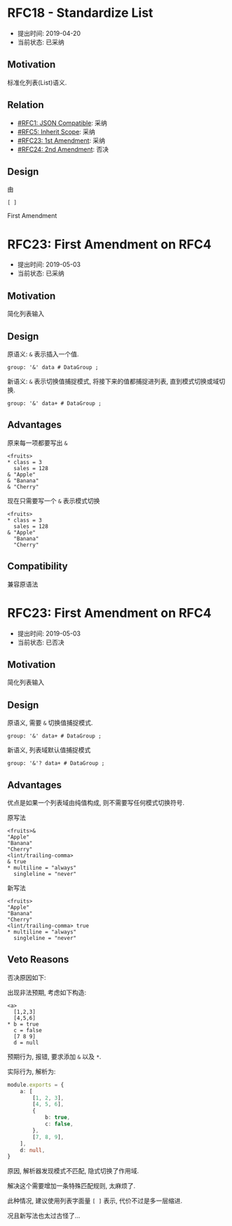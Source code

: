 RFC18 - Standardize List
========================

- 提出时间: 2019-04-20
- 当前状态: 已采纳

## Motivation

标准化列表(List)语义.

## Relation

- [#RFC1: JSON Compatible][#1]: 采纳
- [#RFC5: Inherit Scope][#5]: 采纳
- [#RFC23: 1st Amendment][#23]: 采纳
- [#RFC24: 2nd Amendment][#24]: 否决


## Design

由



`[ ]`


First Amendment


RFC23: First Amendment on RFC4
==============================

- 提出时间: 2019-05-03
- 当前状态: 已采纳

## Motivation

简化列表输入

## Design

原语义: `&` 表示插入一个值.

```antlr
group: '&' data # DataGroup ;
```

新语义: `&` 表示切换值捕捉模式, 将接下来的值都捕捉进列表, 直到模式切换或域切换.

```antlr
group: '&' data+ # DataGroup ;
```

## Advantages

原来每一项都要写出 `&`

```arc
<fruits>
* class = 3
  sales = 128
& "Apple"
& "Banana"
& "Cherry"
```

现在只需要写一个 `&` 表示模式切换

```arc
<fruits>
* class = 3
  sales = 128
& "Apple"
  "Banana"
  "Cherry"
```

## Compatibility

兼容原语法

RFC23: First Amendment on RFC4
==============================

- 提出时间: 2019-05-03
- 当前状态: 已否决

## Motivation

简化列表输入

## Design

原语义, 需要 `&` 切换值捕捉模式.

```antlr
group: '&' data+ # DataGroup ;
```

新语义, 列表域默认值捕捉模式

```antlr
group: '&'? data+ # DataGroup ;
```

## Advantages

优点是如果一个列表域由纯值构成, 则不需要写任何模式切换符号.


原写法

```arc
<fruits>& 
"Apple"
"Banana"
"Cherry"
<lint/trailing-comma>
& true
* multiline = "always"
  singleline = "never"
```

新写法

```arc
<fruits>
"Apple"
"Banana"
"Cherry"
<lint/trailing-comma> true
* multiline = "always"
  singleline = "never"
```

## Veto Reasons

否决原因如下:

出现非法预期, 考虑如下构造:

```arc
<a>
  [1,2,3]
  [4,5,6]
* b = true
  c = false
  [7 8 9]
  d = null
```

预期行为, 报错, 要求添加 `&` 以及 `*`.

实际行为, 解析为:

```ts
module.exports = {
    a: [
        [1, 2, 3],
        [4, 5, 6],
        {
            b: true,
            c: false,
        },
        [7, 8, 9],
    ],
    d: null,
}
```

原因, 解析器发现模式不匹配, 隐式切换了作用域.

解决这个需要增加一条特殊匹配规则, 太麻烦了.

此种情况, 建议使用列表字面量 `[ ]` 表示, 代价不过是多一层缩进.

况且新写法也太过古怪了...




[#1]: ./RFC1%20-%20JSON%20Compatible.md
[#5]: ./RFC5%20-%20Inherit%20Scope.md
[#23]: ./RFC23%20-%201st%20Amendment%20on%20RFC4.md
[#24]: ./RFC24%20-%202nd%20Amendment%20on%20RFC4.md
